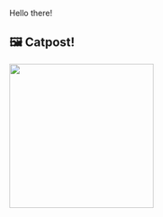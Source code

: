 Hello there!



## 🖼️ Catpost!

<sub>
    <img src="https://cdn2.thecatapi.com/images/217.jpg" height="256">
</sub>


